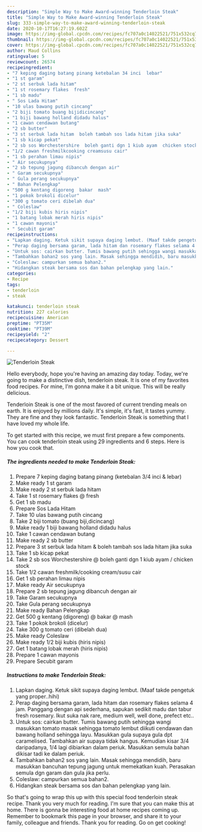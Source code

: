 ```yaml
---
description: "Simple Way to Make Award-winning Tenderloin Steak"
title: "Simple Way to Make Award-winning Tenderloin Steak"
slug: 333-simple-way-to-make-award-winning-tenderloin-steak
date: 2020-10-17T16:27:19.602Z
image: https://img-global.cpcdn.com/recipes/fc707a0c14022521/751x532cq70/tenderloin-steak-resipi-foto-utama.jpg
thumbnail: https://img-global.cpcdn.com/recipes/fc707a0c14022521/751x532cq70/tenderloin-steak-resipi-foto-utama.jpg
cover: https://img-global.cpcdn.com/recipes/fc707a0c14022521/751x532cq70/tenderloin-steak-resipi-foto-utama.jpg
author: Maud Collins
ratingvalue: 5
reviewcount: 26574
recipeingredient:
- "7 keping daging batang pinang ketebalan 34 inci  lebar"
- "1 st garam"
- "2 st serbuk lada hitam"
- "1 st rosemary flakes  fresh"
- "1 sb madu"
- " Sos Lada Hitam"
- "10 ulas bawang putih cincang"
- "2 biji tomato buang bijidicincang"
- "1 biji bawang holland didadu halus"
- "1 cawan cendawan butang"
- "2 sb butter"
- "3 st serbuk lada hitam  boleh tambah sos lada hitam jika suka"
- "1 sb kicap pekat"
- "2 sb sos Worchestershire  boleh ganti dgn 1 kiub ayam  chicken stock"
- "1/2 cawan freshmilkcooking creamsusu cair"
- "1 sb perahan limau nipis"
- " Air secukupnya"
- "2 sb tepung jagung dibancuh dengan air"
- " Garam secukupnya"
- " Gula perang secukupnya"
- " Bahan Pelengkap"
- "500 g kentang digoreng  bakar  mash"
- "1 pokok brokoli dicelur"
- "300 g tomato ceri dibelah dua"
- " Coleslaw"
- "1/2 biji kubis hiris nipis"
- "1 batang lobak merah hiris nipis"
- "1 cawan mayonis"
- " Secubit garam"
recipeinstructions:
- "Lapkan daging. Ketuk sikit supaya daging lembut. (Maaf takde pengetuk yang proper..hihi)"
- "Perap daging bersama garam, lada hitam dan rosemary flakes selama 4 jam. Panggang dengan api sederhana, sapukan sedikit madu dan tabur fresh rosemary. Ikut suka nak rare, medium well, well done, prefect etc.."
- "Untuk sos: cairkan butter. Tumis bawang putih sehingga wangi masukkan tomato masak sehingga tomato lembut diikuti cendawan dan bawang holland sehingga layu. Masukkan gula supaya gula dpt caramelised. Tambahkan air supaya tidak hangus. Kemudian kisar 3/4 daripadanya, 1/4 lagi dibiarkan dalam periuk. Masukkan semula bahan dikisar tadi ke dalam periuk."
- "Tambahkan bahan2 sos yang lain. Masak sehingga mendidih, baru masukkan bancuhan tepung jagung untuk memekatkan kuah. Perasakan semula dgn garam dan gula jika perlu."
- "Coleslaw: campurkan semua bahan2."
- "Hidangkan steak bersama sos dan bahan pelengkap yang lain."
categories:
- Recipe
tags:
- tenderloin
- steak

katakunci: tenderloin steak 
nutrition: 227 calories
recipecuisine: American
preptime: "PT35M"
cooktime: "PT39M"
recipeyield: "2"
recipecategory: Dessert

---
```



![Tenderloin Steak](https://img-global.cpcdn.com/recipes/fc707a0c14022521/751x532cq70/tenderloin-steak-resipi-foto-utama.jpg)

Hello everybody, hope you're having an amazing day today. Today, we're going to make a distinctive dish, tenderloin steak. It is one of my favorites food recipes. For mine, I'm gonna make it a bit unique. This will be really delicious.



Tenderloin Steak is one of the most favored of current trending meals on earth. It is enjoyed by millions daily. It's simple, it's fast, it tastes yummy. They are fine and they look fantastic. Tenderloin Steak is something that I have loved my whole life.


To get started with this recipe, we must first prepare a few components. You can cook tenderloin steak using 29 ingredients and 6 steps. Here is how you cook that.

<!--inarticleads1-->

##### The ingredients needed to make Tenderloin Steak:

1. Prepare 7 keping daging batang pinang (ketebalan 3/4 inci &amp; lebar)
1. Make ready 1 st garam
1. Make ready 2 st serbuk lada hitam
1. Take 1 st rosemary flakes @ fresh
1. Get 1 sb madu
1. Prepare  Sos Lada Hitam
1. Take 10 ulas bawang putih cincang
1. Take 2 biji tomato (buang biji,dicincang)
1. Make ready 1 biji bawang holland didadu halus
1. Take 1 cawan cendawan butang
1. Make ready 2 sb butter
1. Prepare 3 st serbuk lada hitam &amp; boleh tambah sos lada hitam jika suka
1. Take 1 sb kicap pekat
1. Take 2 sb sos Worchestershire @ boleh ganti dgn 1 kiub ayam / chicken stock
1. Take 1/2 cawan freshmilk/cooking cream/susu cair
1. Get 1 sb perahan limau nipis
1. Make ready  Air secukupnya
1. Prepare 2 sb tepung jagung dibancuh dengan air
1. Take  Garam secukupnya
1. Take  Gula perang secukupnya
1. Make ready  Bahan Pelengkap
1. Get 500 g kentang (digoreng) @ bakar @ mash
1. Take 1 pokok brokoli (dicelur)
1. Take 300 g tomato ceri (dibelah dua)
1. Make ready  Coleslaw
1. Make ready 1/2 biji kubis (hiris nipis)
1. Get 1 batang lobak merah (hiris nipis)
1. Prepare 1 cawan mayonis
1. Prepare  Secubit garam




<!--inarticleads2-->

##### Instructions to make Tenderloin Steak:

1. Lapkan daging. Ketuk sikit supaya daging lembut. (Maaf takde pengetuk yang proper..hihi)
1. Perap daging bersama garam, lada hitam dan rosemary flakes selama 4 jam. Panggang dengan api sederhana, sapukan sedikit madu dan tabur fresh rosemary. Ikut suka nak rare, medium well, well done, prefect etc..
1. Untuk sos: cairkan butter. Tumis bawang putih sehingga wangi masukkan tomato masak sehingga tomato lembut diikuti cendawan dan bawang holland sehingga layu. Masukkan gula supaya gula dpt caramelised. Tambahkan air supaya tidak hangus. Kemudian kisar 3/4 daripadanya, 1/4 lagi dibiarkan dalam periuk. Masukkan semula bahan dikisar tadi ke dalam periuk.
1. Tambahkan bahan2 sos yang lain. Masak sehingga mendidih, baru masukkan bancuhan tepung jagung untuk memekatkan kuah. Perasakan semula dgn garam dan gula jika perlu.
1. Coleslaw: campurkan semua bahan2.
1. Hidangkan steak bersama sos dan bahan pelengkap yang lain.




So that's going to wrap this up with this special food tenderloin steak recipe. Thank you very much for reading. I'm sure that you can make this at home. There is gonna be interesting food at home recipes coming up. Remember to bookmark this page in your browser, and share it to your family, colleague and friends. Thank you for reading. Go on get cooking!
